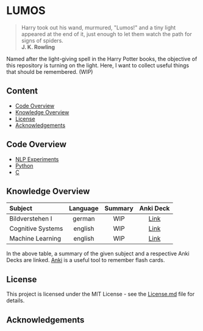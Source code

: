 # LUMOS

> Harry took out his wand, murmured, "Lumos!" and a tiny light appeared at the end of it,
> just enough to let them watch the path for signs of spiders.  
> **J. K. Rowling**

Named after the light-giving spell in the Harry Potter books, the objective of this repository is turning on the light. Here, I want to collect useful things that should be remembered. (WIP)

## Content

<!-- START doctoc generated TOC please keep comment here to allow auto update -->
<!-- DON'T EDIT THIS SECTION, INSTEAD RE-RUN doctoc TO UPDATE -->


- [Code Overview](#code-overview)
- [Knowledge Overview](#knowledge-overview)
- [License](#license)
- [Acknowledgements](#acknowledgements)

<!-- END doctoc generated TOC please keep comment here to allow auto update -->

## Code Overview

- [NLP Experiments](https://github.com/lukaschoebel/LUMOS/blob/master/code/nlp)
- [Python](https://github.com/lukaschoebel/LUMOS/blob/master/code/python_scripts)
- [C](https://github.com/lukaschoebel/LUMOS/blob/master/code/c)

## Knowledge Overview

| Subject                   | Language | Summary           | Anki Deck          |
|:-------------             |:-------------:        |:-------------:    |:-------------:|
| Bildverstehen I | german | WIP | [Link](https://github.com/lukaschoebel/LUMOS/blob/master/anki_decks/BildverstehenI.apkg?raw=true) |
| Cognitive Systems | english | WIP | [Link](https://github.com/lukaschoebel/LUMOS/blob/master/anki_decks/CognitiveSystems.apkg?raw=true) |
| Machine Learning | english  | WIP | [Link](https://github.com/lukaschoebel/LUMOS/blob/master/anki_decks/MachineLearning.colpkg?raw=true) |

In the above table, a summary of the given subject and a respective Anki Decks are linked. [Anki](https://apps.ankiweb.net/) is a useful tool to remember flash cards.

## License

This project is licensed under the MIT License - see the [License.md](https://github.com/lukaschoebel/LUMOS/raw/master/LICENSE) file for details.

## Acknowledgements
